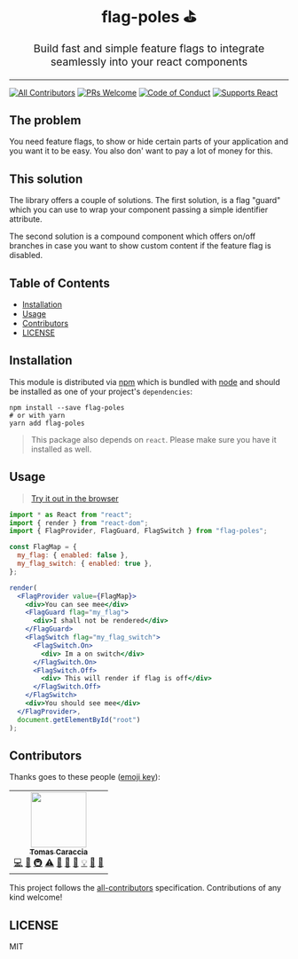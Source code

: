 <h1 align="center">
  flag-poles ⛳ 
</h1>
<p align="center" style="font-size: 1.2rem;">Build fast and simple feature flags to integrate seamlessly into your react components</p>
<hr />

[![All Contributors](https://img.shields.io/badge/all_contributors-1-orange.svg?style=flat-square)](#contributors)
[![PRs Welcome][prs-badge]][prs]
[![Code of Conduct][coc-badge]][coc]
[![Supports React][react-badge]][react]

## The problem

You need feature flags, to show or hide certain parts of your application and
you want it to be easy. You also don' want to pay a lot of money for this.

## This solution

The library offers a couple of solutions. The first solution, is a flag "guard"
which you can use to wrap your component passing a simple identifier attribute.

The second solution is a compound component which offers on/off branches in case
you want to show custom content if the feature flag is disabled.

## Table of Contents

<!-- START doctoc generated TOC please keep comment here to allow auto update -->
<!-- DON'T EDIT THIS SECTION, INSTEAD RE-RUN doctoc TO UPDATE -->

- [Installation](#installation)
- [Usage](#usage)
- [Contributors](#contributors)
- [LICENSE](#license)

<!-- END doctoc generated TOC please keep comment here to allow auto update -->

## Installation

This module is distributed via [npm][npm] which is bundled with [node][node] and
should be installed as one of your project's `dependencies`:

```
npm install --save flag-poles
# or with yarn
yarn add flag-poles
```

> This package also depends on `react`. Please make sure you have it installed
> as well.

## Usage

> [Try it out in the browser][code-sandbox-try-it-out]

```jsx
import * as React from "react";
import { render } from "react-dom";
import { FlagProvider, FlagGuard, FlagSwitch } from "flag-poles";

const FlagMap = {
  my_flag: { enabled: false },
  my_flag_switch: { enabled: true },
};

render(
  <FlagProvider value={FlagMap}>
    <div>You can see mee</div>
    <FlagGuard flag="my_flag">
      <div>I shall not be rendered</div>
    </FlagGuard>
    <FlagSwitch flag="my_flag_switch">
      <FlagSwitch.On>
        <div> Im a on switch</div>
      </FlagSwitch.On>
      <FlagSwitch.Off>
        <div> This will render if flag is off</div>
      </FlagSwitch.Off>
    </FlagSwitch>
    <div>You should see mee</div>
  </FlagProvider>,
  document.getElementById("root")
);
```

## Contributors

Thanks goes to these people ([emoji key][emojis]):

<!-- ALL-CONTRIBUTORS-LIST:START - Do not remove or modify this section -->
<!-- prettier-ignore-start -->
<!-- markdownlint-disable -->
<table>
  <tr>
    <td align="center"><a href="https://www.linkedin.com/in/tomascaraccia/"><img src="https://avatars.githubusercontent.com/u/64477810?v=3?s=100" width="100px;" alt=""/><br /><sub><b>Tomas Caraccia</b></sub></a><br /><a href="https://github.com/sarodspirit/flagpole/commits?author=sarodspirit" title="Code">💻</a> <a href="https://github.com/sarodspirit/flagpole/commits?author=sarodspirit" title="Documentation">📖</a> <a href="#infra-sarodspirit" title="Infrastructure (Hosting, Build-Tools, etc)">🚇</a> <a href="https://github.com/sarodspirit/flagpole/commits?author=sarodspirit" title="Tests">⚠️</a> <a href="https://github.com/sarodspirit/flagpole/pulls?q=is%3Apr+reviewed-by%3Asarodspirit" title="Reviewed Pull Requests">👀</a> <a href="#blog-sarodspirit" title="Blogposts">📝</a> <a href="https://github.com/sarodspirit/flagpole/issues?q=author%3Asarodspirit" title="Bug reports">🐛</a> <a href="#example-sarodspirit" title="Examples">💡</a> <a href="#ideas-sarodspirit" title="Ideas, Planning, & Feedback">🤔</a> <a href="#talk-sarodspirit" title="Talks">📢</a></td>
  </tr>
</table>

<!-- markdownlint-restore -->
<!-- prettier-ignore-end -->

<!-- ALL-CONTRIBUTORS-LIST:END -->

This project follows the [all-contributors][all-contributors] specification.
Contributions of any kind welcome!

## LICENSE

MIT

[npm]: https://www.npmjs.com/
[node]: https://nodejs.org
[prs-badge]: https://img.shields.io/badge/PRs-welcome-brightgreen.svg?style=flat-square
[prs]: http://makeapullrequest.com
[emojis]: https://github.com/kentcdodds/all-contributors#emoji-key
[all-contributors]: https://github.com/kentcdodds/all-contributors
[coc-badge]: https://img.shields.io/badge/code%20of-conduct-ff69b4.svg?style=flat-square
[coc]: https://github.com/sarodspirit/flagpole/blob/master/CODE_OF_CONDUCT.md
[react-badge]: https://img.shields.io/badge/%E2%9A%9B%EF%B8%8F-(p)react-00d8ff.svg?style=flat-square
[react]: https://facebook.github.io/react/
[semver]: http://semver.org/
[code-sandbox-try-it-out]: https://codesandbox.io/s/flag-poles-22icb?file=/src/App.js
